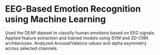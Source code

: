 # EEG-Based Emotion Recognition using Machine Learning

Used the DEAP dataset to classify human emotions based on EEG signals. Applied feature extraction and trained models using SVM and 2D-CNN architectures. Analyzed Arousal/Valence values and alpha asymmetry across selected channels.
